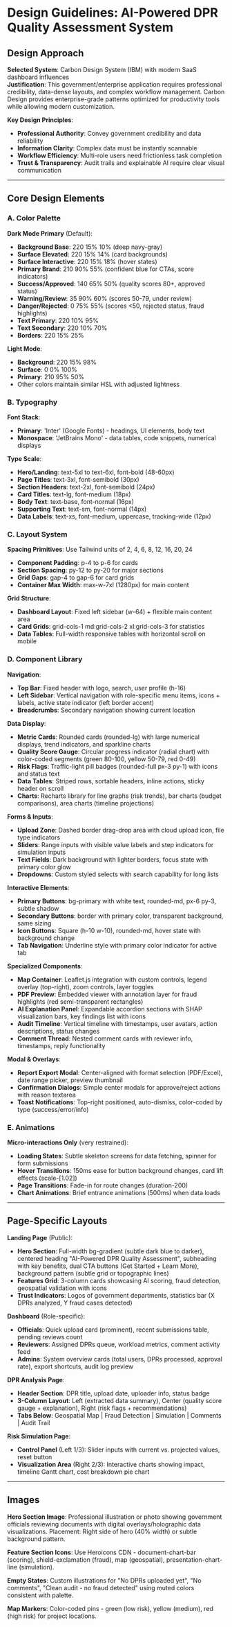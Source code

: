 # Design Guidelines: AI-Powered DPR Quality Assessment System

## Design Approach

**Selected System**: Carbon Design System (IBM) with modern SaaS dashboard influences  
**Justification**: This government/enterprise application requires professional credibility, data-dense layouts, and complex workflow management. Carbon Design provides enterprise-grade patterns optimized for productivity tools while allowing modern customization.

**Key Design Principles**:
- **Professional Authority**: Convey government credibility and data reliability
- **Information Clarity**: Complex data must be instantly scannable
- **Workflow Efficiency**: Multi-role users need frictionless task completion
- **Trust & Transparency**: Audit trails and explainable AI require clear visual communication

---

## Core Design Elements

### A. Color Palette

**Dark Mode Primary** (Default):
- **Background Base**: 220 15% 10% (deep navy-gray)
- **Surface Elevated**: 220 15% 14% (card backgrounds)
- **Surface Interactive**: 220 15% 18% (hover states)
- **Primary Brand**: 210 90% 55% (confident blue for CTAs, score indicators)
- **Success/Approved**: 140 65% 50% (quality scores 80+, approved status)
- **Warning/Review**: 35 90% 60% (scores 50-79, under review)
- **Danger/Rejected**: 0 75% 55% (scores <50, rejected status, fraud highlights)
- **Text Primary**: 220 10% 95%
- **Text Secondary**: 220 10% 70%
- **Borders**: 220 15% 25%

**Light Mode**:
- **Background**: 220 15% 98%
- **Surface**: 0 0% 100%
- **Primary**: 210 95% 50%
- Other colors maintain similar HSL with adjusted lightness

### B. Typography

**Font Stack**: 
- **Primary**: 'Inter' (Google Fonts) - headings, UI elements, body text
- **Monospace**: 'JetBrains Mono' - data tables, code snippets, numerical displays

**Type Scale**:
- **Hero/Landing**: text-5xl to text-6xl, font-bold (48-60px)
- **Page Titles**: text-3xl, font-semibold (30px)
- **Section Headers**: text-2xl, font-semibold (24px)
- **Card Titles**: text-lg, font-medium (18px)
- **Body Text**: text-base, font-normal (16px)
- **Supporting Text**: text-sm, font-normal (14px)
- **Data Labels**: text-xs, font-medium, uppercase, tracking-wide (12px)

### C. Layout System

**Spacing Primitives**: Use Tailwind units of 2, 4, 6, 8, 12, 16, 20, 24
- **Component Padding**: p-4 to p-6 for cards
- **Section Spacing**: py-12 to py-20 for major sections
- **Grid Gaps**: gap-4 to gap-6 for card grids
- **Container Max Width**: max-w-7xl (1280px) for main content

**Grid Structure**:
- **Dashboard Layout**: Fixed left sidebar (w-64) + flexible main content area
- **Card Grids**: grid-cols-1 md:grid-cols-2 xl:grid-cols-3 for statistics
- **Data Tables**: Full-width responsive tables with horizontal scroll on mobile

### D. Component Library

**Navigation**:
- **Top Bar**: Fixed header with logo, search, user profile (h-16)
- **Left Sidebar**: Vertical navigation with role-specific menu items, icons + labels, active state indicator (left border accent)
- **Breadcrumbs**: Secondary navigation showing current location

**Data Display**:
- **Metric Cards**: Rounded cards (rounded-lg) with large numerical displays, trend indicators, and sparkline charts
- **Quality Score Gauge**: Circular progress indicator (radial chart) with color-coded segments (green 80-100, yellow 50-79, red 0-49)
- **Risk Flags**: Traffic-light pill badges (rounded-full px-3 py-1) with icons and status text
- **Data Tables**: Striped rows, sortable headers, inline actions, sticky header on scroll
- **Charts**: Recharts library for line graphs (risk trends), bar charts (budget comparisons), area charts (timeline projections)

**Forms & Inputs**:
- **Upload Zone**: Dashed border drag-drop area with cloud upload icon, file type indicators
- **Sliders**: Range inputs with visible value labels and step indicators for simulation inputs
- **Text Fields**: Dark background with lighter borders, focus state with primary color glow
- **Dropdowns**: Custom styled selects with search capability for long lists

**Interactive Elements**:
- **Primary Buttons**: bg-primary with white text, rounded-md, px-6 py-3, subtle shadow
- **Secondary Buttons**: border with primary color, transparent background, same sizing
- **Icon Buttons**: Square (h-10 w-10), rounded-md, hover state with background change
- **Tab Navigation**: Underline style with primary color indicator for active tab

**Specialized Components**:
- **Map Container**: Leaflet.js integration with custom controls, legend overlay (top-right), zoom controls, layer toggles
- **PDF Preview**: Embedded viewer with annotation layer for fraud highlights (red semi-transparent rectangles)
- **AI Explanation Panel**: Expandable accordion sections with SHAP visualization bars, key findings list with icons
- **Audit Timeline**: Vertical timeline with timestamps, user avatars, action descriptions, status changes
- **Comment Thread**: Nested comment cards with reviewer info, timestamps, reply functionality

**Modal & Overlays**:
- **Report Export Modal**: Center-aligned with format selection (PDF/Excel), date range picker, preview thumbnail
- **Confirmation Dialogs**: Simple center modals for approve/reject actions with reason textarea
- **Toast Notifications**: Top-right positioned, auto-dismiss, color-coded by type (success/error/info)

### E. Animations

**Micro-interactions Only** (very restrained):
- **Loading States**: Subtle skeleton screens for data fetching, spinner for form submissions
- **Hover Transitions**: 150ms ease for button background changes, card lift effects (scale-[1.02])
- **Page Transitions**: Fade-in for route changes (duration-200)
- **Chart Animations**: Brief entrance animations (500ms) when data loads

---

## Page-Specific Layouts

**Landing Page** (Public):
- **Hero Section**: Full-width bg-gradient (subtle dark blue to darker), centered heading "AI-Powered DPR Quality Assessment", subheading with key benefits, dual CTA buttons (Get Started + Learn More), background pattern (subtle grid or topographic lines)
- **Features Grid**: 3-column cards showcasing AI scoring, fraud detection, geospatial validation with icons
- **Trust Indicators**: Logos of government departments, statistics bar (X DPRs analyzed, Y fraud cases detected)

**Dashboard** (Role-specific):
- **Officials**: Quick upload card (prominent), recent submissions table, pending reviews count
- **Reviewers**: Assigned DPRs queue, workload metrics, comment activity feed
- **Admins**: System overview cards (total users, DPRs processed, approval rate), export shortcuts, audit log preview

**DPR Analysis Page**:
- **Header Section**: DPR title, upload date, uploader info, status badge
- **3-Column Layout**: Left (extracted data summary), Center (quality score gauge + explanation), Right (risk flags + recommendations)
- **Tabs Below**: Geospatial Map | Fraud Detection | Simulation | Comments | Audit Trail

**Risk Simulation Page**:
- **Control Panel** (Left 1/3): Slider inputs with current vs. projected values, reset button
- **Visualization Area** (Right 2/3): Interactive charts showing impact, timeline Gantt chart, cost breakdown pie chart

---

## Images

**Hero Section Image**: Professional illustration or photo showing government officials reviewing documents with digital overlays/holographic data visualizations. Placement: Right side of hero (40% width) or subtle background pattern.

**Feature Section Icons**: Use Heroicons CDN - document-chart-bar (scoring), shield-exclamation (fraud), map (geospatial), presentation-chart-line (simulation).

**Empty States**: Custom illustrations for "No DPRs uploaded yet", "No comments", "Clean audit - no fraud detected" using muted colors consistent with palette.

**Map Markers**: Color-coded pins - green (low risk), yellow (medium), red (high risk) for project locations.